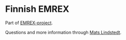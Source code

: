 # Finnish EMREX

Part of [EMREX-project](http://emrex.eu/).

Questions and more information through [Mats Lindstedt](https://confluence.csc.fi/display/EMREX/Contact+information).